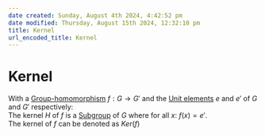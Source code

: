 ```yaml
---  
date created: Sunday, August 4th 2024, 4:42:52 pm  
date modified: Thursday, August 15th 2024, 12:32:10 pm  
title: Kernel  
url_encoded_title: Kernel  
---  
```

# Kernel  
With a [Group-homomorphism](./Morphisms/Group-homomorphism.md) $f: G \rightarrow G'$ and the [Unit elements](../Unit-Element.md) $e$ and $e'$ of $G$ and $G'$ respectively:  
The kernel $H$ of $f$ is a [Subgroup](./Subgroup.md) of $G$ where for all $x$: $f(x)=e'$.  
The kernel of $f$ can be denoted as $Ker(f)$